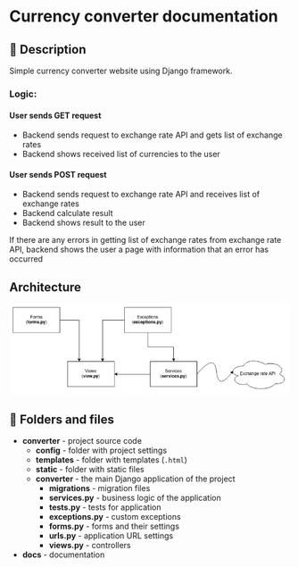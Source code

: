 # Currency converter documentation

## :page_facing_up: Description

Simple currency converter website using Django framework.

### Logic:

#### User sends GET request

- Backend sends request to exchange rate API and gets list of exchange rates
- Backend shows received list of currencies to the user

#### User sends POST request

- Backend sends request to exchange rate API and receives list of exchange rates
- Backend calculate result
- Backend shows result to the user

If there are any errors in getting list of exchange rates from exchange rate
API, backend shows the user a page with information that an error has occurred

## Architecture

![module_diagram.jpg](./img/module_diagram.jpg)

## :file_folder: Folders and files

- **converter** - project source code
    - **config** - folder with project settings
    - **templates** - folder with templates (`.html`)
    - **static** - folder with static files
    - **converter** - the main Django application of the project
        - **migrations** - migration files
        - **services.py** - business logic of the application
        - **tests.py** - tests for application
        - **exceptions.py** - custom exceptions
        - **forms.py** - forms and their settings
        - **urls.py** - application URL settings
        - **views.py** - controllers
- **docs** - documentation



